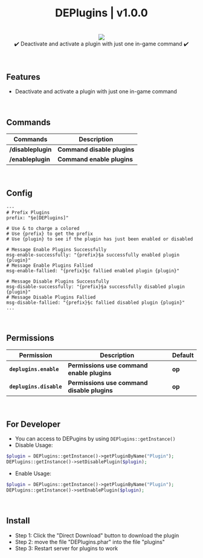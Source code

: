 <div align="center">
<h1>DEPlugins | v1.0.0<h1>
</div>
<p align="center">
<a href="https://poggit.pmmp.io/p/DEPlugins"><img src="https://poggit.pmmp.io/shield.state/DEPlugins"></a>
<br>
✔️ Deactivate and activate a plugin with just one in-game command ✔️
</p>

<br>

## Features
- Deactivate and activate a plugin with just one in-game command

<br>
  
## Commands
| **Commands** | **Description** |
| --- | --- |
| **/disableplugin** | **Command disable plugins** |
| **/enableplugin** | **Command enable plugins** |
  
<br>

## Config
```
---
# Prefix Plugins
prefix: "§e[DEPlugins]"

# Use & to charge a colored
# Use {prefix} to get the prefix
# Use {plugin} to see if the plugin has just been enabled or disabled

# Message Enable Plugins Successfully
msg-enable-successfully: "{prefix}§a successfully enabled plugin {plugin}"
# Message Enable Plugins Fallied
msg-enable-fallied: "{prefix}§c fallied enabled plugin {plugin}"

# Message Disable Plugins Successfully
msg-disable-successfully: "{prefix}§a successfully disabled plugin {plugin}"
# Message Disable Plugins Fallied
msg-disable-fallied: "{prefix}§c fallied disabled plugin {plugin}"
...
```

<br>
  
## Permissions
| **Permission** | **Description** | **Default** |
| --- | --- | --- |
| **`deplugins.enable`** | **Permissions use command enable plugins** | **op** |
| **`deplugins.disable`** | **Permissions use command disable plugins** | **op** |

<br>

## For Developer
- You can access to DEPugins by using `DEPlugins::getInstance()`
- Disable Usage:
```php
$plugin = DEPlugins::getInstance()->getPluginByName("Plugin");
DEPlugins::getInstance()->setDisablePlugin($plugin);
```
- Enable Usage:
```php
$plugin = DEPlugins::getInstance()->getPluginByName("Plugin");
DEPlugins::getInstance()->setEnablePlugin($plugin);
```

<br>

## Install
- Step 1: Click the "Direct Download" button to download the plugin
- Step 2: move the file "DEPlugins.phar" into the file "plugins"
- Step 3: Restart server for plugins to work
